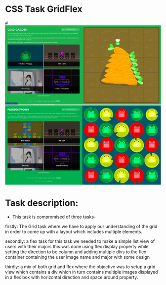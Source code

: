 # CSS Task GridFlex

#![alt text](<Screenshot from 2024-05-13 17-24-49.png>) 
![alt text](<Screenshot from 2024-05-13 15-57-52.png>)

# Task description:
- This task is compromised of three tasks-

firstly: The Grid task where we have to apply our understanding of the grid in order to come up with a layout which includes multiple elements.

secondly: a flex task for this task we needed to make a simple list view of users with their majors this was done using flex display property while setting the direction to be column and adding multiple divs to the flex container containing the user image name and major with some design

thirdly: a mix of both grid and flex where the objective was to setup a grid view which contains a div which in turn contains multiple images displayed in a flex box with horizontal direction and space around property.